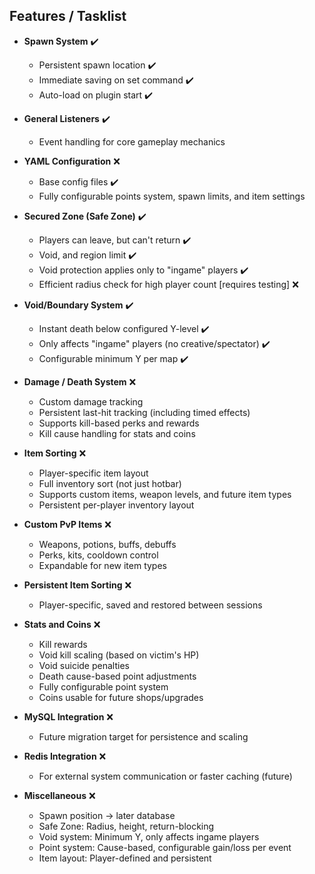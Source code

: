 ## Features / Tasklist

- **Spawn System** ✔️ 
  - Persistent spawn location ✔️
  - Immediate saving on set command ✔️
  - Auto-load on plugin start ✔️

- **General Listeners** ✔️  
  - Event handling for core gameplay mechanics  

- **YAML Configuration** ❌  
  - Base config files ✔️
  - Fully configurable points system, spawn limits, and item settings  

- **Secured Zone (Safe Zone)** ✔️  
  - Players can leave, but can't return ✔️  
  - Void, and region limit ✔️  
  - Void protection applies only to "ingame" players ✔️  
  - Efficient radius check for high player count [requires testing] ❌

- **Void/Boundary System** ✔️  
  - Instant death below configured Y-level ✔️  
  - Only affects "ingame" players (no creative/spectator) ✔️  
  - Configurable minimum Y per map ✔️

- **Damage / Death System** ❌  
  - Custom damage tracking  
  - Persistent last-hit tracking (including timed effects)  
  - Supports kill-based perks and rewards  
  - Kill cause handling for stats and coins  

- **Item Sorting** ❌  
  - Player-specific item layout  
  - Full inventory sort (not just hotbar)  
  - Supports custom items, weapon levels, and future item types  
  - Persistent per-player inventory layout  

- **Custom PvP Items** ❌  
  - Weapons, potions, buffs, debuffs  
  - Perks, kits, cooldown control  
  - Expandable for new item types  

- **Persistent Item Sorting** ❌  
  - Player-specific, saved and restored between sessions  

- **Stats and Coins** ❌  
  - Kill rewards  
  - Void kill scaling (based on victim's HP)  
  - Void suicide penalties  
  - Death cause-based point adjustments  
  - Fully configurable point system  
  - Coins usable for future shops/upgrades  

- **MySQL Integration** ❌  
  - Future migration target for persistence and scaling  

- **Redis Integration** ❌  
  - For external system communication or faster caching (future)

- **Miscellaneous** ❌
  - Spawn position → later database  
  - Safe Zone: Radius, height, return-blocking  
  - Void system: Minimum Y, only affects ingame players  
  - Point system: Cause-based, configurable gain/loss per event  
  - Item layout: Player-defined and persistent  
